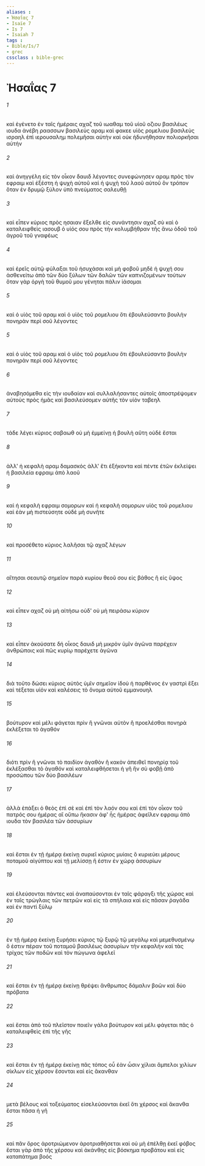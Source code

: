 ```yaml
---
aliases : 
- Ἠσαΐας 7
- Isaïe 7
- Is 7
- Isaiah 7
tags : 
- Bible/Is/7
- grec
cssclass : bible-grec
---
```


# Ἠσαΐας 7

###### 1
καὶ ἐγένετο ἐν ταῖς ἡμέραις αχαζ τοῦ ιωαθαμ τοῦ υἱοῦ οζιου βασιλέως ιουδα ἀνέβη ραασσων βασιλεὺς αραμ καὶ φακεε υἱὸς ρομελιου βασιλεὺς ισραηλ ἐπὶ ιερουσαλημ πολεμῆσαι αὐτὴν καὶ οὐκ ἠδυνήθησαν πολιορκῆσαι αὐτήν
###### 2
καὶ ἀνηγγέλη εἰς τὸν οἶκον δαυιδ λέγοντες συνεφώνησεν αραμ πρὸς τὸν εφραιμ καὶ ἐξέστη ἡ ψυχὴ αὐτοῦ καὶ ἡ ψυχὴ τοῦ λαοῦ αὐτοῦ ὃν τρόπον ὅταν ἐν δρυμῷ ξύλον ὑπὸ πνεύματος σαλευθῇ
###### 3
καὶ εἶπεν κύριος πρὸς ησαιαν ἔξελθε εἰς συνάντησιν αχαζ σὺ καὶ ὁ καταλειφθεὶς ιασουβ ὁ υἱός σου πρὸς τὴν κολυμβήθραν τῆς ἄνω ὁδοῦ τοῦ ἀγροῦ τοῦ γναφέως
###### 4
καὶ ἐρεῖς αὐτῷ φύλαξαι τοῦ ἡσυχάσαι καὶ μὴ φοβοῦ μηδὲ ἡ ψυχή σου ἀσθενείτω ἀπὸ τῶν δύο ξύλων τῶν δαλῶν τῶν καπνιζομένων τούτων ὅταν γὰρ ὀργὴ τοῦ θυμοῦ μου γένηται πάλιν ἰάσομαι
###### 5
καὶ ὁ υἱὸς τοῦ αραμ καὶ ὁ υἱὸς τοῦ ρομελιου ὅτι ἐβουλεύσαντο βουλὴν πονηρὰν περὶ σοῦ λέγοντες
###### 5
καὶ ὁ υἱὸς τοῦ αραμ καὶ ὁ υἱὸς τοῦ ρομελιου ὅτι ἐβουλεύσαντο βουλὴν πονηρὰν περὶ σοῦ λέγοντες
###### 6
ἀναβησόμεθα εἰς τὴν ιουδαίαν καὶ συλλαλήσαντες αὐτοῖς ἀποστρέψομεν αὐτοὺς πρὸς ἡμᾶς καὶ βασιλεύσομεν αὐτῆς τὸν υἱὸν ταβεηλ
###### 7
τάδε λέγει κύριος σαβαωθ οὐ μὴ ἐμμείνῃ ἡ βουλὴ αὕτη οὐδὲ ἔσται
###### 8
ἀλλ' ἡ κεφαλὴ αραμ δαμασκός ἀλλ' ἔτι ἑξήκοντα καὶ πέντε ἐτῶν ἐκλείψει ἡ βασιλεία εφραιμ ἀπὸ λαοῦ
###### 9
καὶ ἡ κεφαλὴ εφραιμ σομορων καὶ ἡ κεφαλὴ σομορων υἱὸς τοῦ ρομελιου καὶ ἐὰν μὴ πιστεύσητε οὐδὲ μὴ συνῆτε
###### 10
καὶ προσέθετο κύριος λαλῆσαι τῷ αχαζ λέγων
###### 11
αἴτησαι σεαυτῷ σημεῖον παρὰ κυρίου θεοῦ σου εἰς βάθος ἢ εἰς ὕψος
###### 12
καὶ εἶπεν αχαζ οὐ μὴ αἰτήσω οὐδ' οὐ μὴ πειράσω κύριον
###### 13
καὶ εἶπεν ἀκούσατε δή οἶκος δαυιδ μὴ μικρὸν ὑμῖν ἀγῶνα παρέχειν ἀνθρώποις καὶ πῶς κυρίῳ παρέχετε ἀγῶνα
###### 14
διὰ τοῦτο δώσει κύριος αὐτὸς ὑμῖν σημεῖον ἰδοὺ ἡ παρθένος ἐν γαστρὶ ἕξει καὶ τέξεται υἱόν καὶ καλέσεις τὸ ὄνομα αὐτοῦ εμμανουηλ
###### 15
βούτυρον καὶ μέλι φάγεται πρὶν ἢ γνῶναι αὐτὸν ἢ προελέσθαι πονηρὰ ἐκλέξεται τὸ ἀγαθόν
###### 16
διότι πρὶν ἢ γνῶναι τὸ παιδίον ἀγαθὸν ἢ κακὸν ἀπειθεῖ πονηρίᾳ τοῦ ἐκλέξασθαι τὸ ἀγαθόν καὶ καταλειφθήσεται ἡ γῆ ἣν σὺ φοβῇ ἀπὸ προσώπου τῶν δύο βασιλέων
###### 17
ἀλλὰ ἐπάξει ὁ θεὸς ἐπὶ σὲ καὶ ἐπὶ τὸν λαόν σου καὶ ἐπὶ τὸν οἶκον τοῦ πατρός σου ἡμέρας αἳ οὔπω ἥκασιν ἀφ' ἧς ἡμέρας ἀφεῖλεν εφραιμ ἀπὸ ιουδα τὸν βασιλέα τῶν ἀσσυρίων
###### 18
καὶ ἔσται ἐν τῇ ἡμέρᾳ ἐκείνῃ συριεῖ κύριος μυίαις ὃ κυριεύει μέρους ποταμοῦ αἰγύπτου καὶ τῇ μελίσσῃ ἥ ἐστιν ἐν χώρᾳ ἀσσυρίων
###### 19
καὶ ἐλεύσονται πάντες καὶ ἀναπαύσονται ἐν ταῖς φάραγξι τῆς χώρας καὶ ἐν ταῖς τρώγλαις τῶν πετρῶν καὶ εἰς τὰ σπήλαια καὶ εἰς πᾶσαν ῥαγάδα καὶ ἐν παντὶ ξύλῳ
###### 20
ἐν τῇ ἡμέρᾳ ἐκείνῃ ξυρήσει κύριος τῷ ξυρῷ τῷ μεγάλῳ καὶ μεμεθυσμένῳ ὅ ἐστιν πέραν τοῦ ποταμοῦ βασιλέως ἀσσυρίων τὴν κεφαλὴν καὶ τὰς τρίχας τῶν ποδῶν καὶ τὸν πώγωνα ἀφελεῖ
###### 21
καὶ ἔσται ἐν τῇ ἡμέρᾳ ἐκείνῃ θρέψει ἄνθρωπος δάμαλιν βοῶν καὶ δύο πρόβατα
###### 22
καὶ ἔσται ἀπὸ τοῦ πλεῖστον ποιεῖν γάλα βούτυρον καὶ μέλι φάγεται πᾶς ὁ καταλειφθεὶς ἐπὶ τῆς γῆς
###### 23
καὶ ἔσται ἐν τῇ ἡμέρᾳ ἐκείνῃ πᾶς τόπος οὗ ἐὰν ὦσιν χίλιαι ἄμπελοι χιλίων σίκλων εἰς χέρσον ἔσονται καὶ εἰς ἄκανθαν
###### 24
μετὰ βέλους καὶ τοξεύματος εἰσελεύσονται ἐκεῖ ὅτι χέρσος καὶ ἄκανθα ἔσται πᾶσα ἡ γῆ
###### 25
καὶ πᾶν ὄρος ἀροτριώμενον ἀροτριαθήσεται καὶ οὐ μὴ ἐπέλθῃ ἐκεῖ φόβος ἔσται γὰρ ἀπὸ τῆς χέρσου καὶ ἀκάνθης εἰς βόσκημα προβάτου καὶ εἰς καταπάτημα βοός
